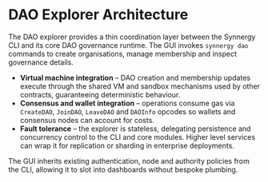 # DAO Explorer Architecture

The DAO explorer provides a thin coordination layer between the Synnergy CLI and
its core DAO governance runtime. The GUI invokes `synnergy dao` commands to
create organisations, manage membership and inspect governance details.

* **Virtual machine integration** – DAO creation and membership updates execute
  through the shared VM and sandbox mechanisms used by other contracts,
  guaranteeing deterministic behaviour.
* **Consensus and wallet integration** – operations consume gas via
  `CreateDAO`, `JoinDAO`, `LeaveDAO` and `DAOInfo` opcodes so wallets and
  consensus nodes can account for costs.
* **Fault tolerance** – the explorer is stateless, delegating persistence and
  concurrency control to the CLI and core modules. Higher level services can
  wrap it for replication or sharding in enterprise deployments.

The GUI inherits existing authentication, node and authority policies from the
CLI, allowing it to slot into dashboards without bespoke plumbing.
